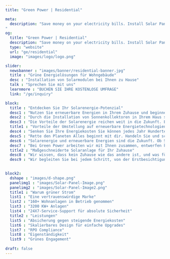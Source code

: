 ```yaml
---
title: "Green Power | Residential"

meta:
  description: "Save money on your electricity bills. Install Solar Panels on your home today! No obligation FREE survey on your home. Call +34 651 720 792 or email info@greenpwr.eu
"
og:
  title: "Green Power | Residential"
  description: "Save money on your electricity bills. Install Solar Panels on your home today! No obligation FREE survey on your home. Call +34 651 720 792 or email info@greenpwr.eu" 
  type: "website"
  url: "ge/residential"
  image: "images/logo/logo.png"

slider:
  newsbanner : "images/banner/residential-banner.jpg"
  title : "Grüne Energielösungen für Wohngebäude"
  desc : "Installation von Solarmodulen bei Ihnen zu Hause"
  talk : "Sprechen Sie mit uns"
  learnmore : "BUCHEN SIE IHRE KOSTENLOSE UMFRAGE"
  link: "/ge/inquiry"

block:
  title : "Entdecken Sie Ihr Solarenergie-Potenzial"
  desc1 : "Nutzen Sie erneuerbare Energien in Ihrem Zuhause und beginnen Sie noch heute, etwas zu bewegen."
  desc2 : "Durch die Installation von Sonnenkollektoren in Ihrem Haus steigern Sie dessen Wert, senken Ihre Energiekosten und leisten Ihren Beitrag zum Kampf gegen den Klimawandel."
  desc3 : "Die Vorteile der Solarenergie reichen weit in die Zukunft. Ein privates Solarstromsystem hält normalerweise 25 Jahre. Die meisten Solarsysteme amortisieren sich in weniger als fünf Jahren und senken dann drastisch Ihre Stromrechnung. Indem Sie einfach Sonnenkollektoren auf Ihrem Dach installieren, sparen Sie Geld, sobald es eingeschaltet wird."
  title1 : "Vorteile der Umstellung auf erneuerbare Energietechnologien:"
  desc4 : "Senken Sie Ihre Energiekosten Sie können jedes Jahr Hunderte von Euro sparen, indem Sie Ihr Zuhause mit billigerer, sauberer und unbegrenzter Energie versorgen, die von der Sonne erzeugt wird."
  desc5 : "Rette den Planeten Alles beginnt mit dir. Handeln Sie und schließen Sie sich der Bewegung gegen unsere Klimakrise an. Weg von umweltschädlichen fossilen Brennstoffen wie Kohle, Gas und Öl."
  desc6 : "Solarenergie und erneuerbare Energien sind die Zukunft. Ob Sie Geld sparen, Ihren CO2-Fußabdruck reduzieren oder beides – Solarenergie ist bereit, unser Leben zu verändern."
  desc7 : "Bei Green Power arbeiten wir mit Ihnen zusammen, entwerfen kundenspezifisch und bieten Solarmodule für Wohndächer mit Subventionen an, die Ihren Anforderungen am besten entsprechen, damit Sie und Ihre Familie die Vorteile für die längste Zeit maximal genießen können. Effizienz, Langlebigkeit, Service und Wert, wir unterstützen Sie mit allem, was Sie brauchen, um Ihren Umstieg auf Solar zu gestalten – einfach, bequem und einfach."
  title2 : "Maßgeschneiderte Solaranlage für Ihr Zuhause"
  desc8 : "Wir wissen, dass kein Zuhause wie das andere ist, und was für Ihren Nachbarn funktioniert, funktioniert möglicherweise nicht für Ihr Zuhause. Deshalb arbeiten wir mit Ihnen zusammen, um ein maßgeschneidertes Solarmodulsystem basierend auf Ihrem aktuellen Energieverbrauch zu entwerfen. Unsere kostenlose Website-Umfrage ermöglicht es uns, Ihre Bedürfnisse wirklich zu ermitteln, ohne Cookie-Cutter-Pläne zu verwenden."
  desc9 : "Wir begleiten Sie bei jedem Schritt, von der Erstbesichtigung bis zur Installation und Wartung, vermeiden Fachjargon und stellen Ihnen die benötigten Informationen in einer Sprache zur Verfügung, die Sie verstehen."
  

block2:
  dshape : "images/d-shape.png"
  panelimg1 : "images/Solar-Panel-Image.png"
  panelimg2 : "images/Solar-Panel-Image2.png"
  title1 : "Warum grüner Strom"
  list1 : "Eine vertrauenswürdige Marke"
  list2 : "160+ Wohnanlagen in Betrieb genommen"
  list3 : "3200 KW+ Anlagen"
  list4 : "24X7-Service-Support für absolute Sicherheit"
  title2 : "Leistungen"
  list5 : "Absicherung gegen steigende Energiekosten"
  list6 : "Skalierbares Design für einfache Upgrades"
  list7 : "RPO Compliance"
  list8 : "Eigenständigkeit"
  list9 : "Grünes Engagement"
    
draft: false
---
```

